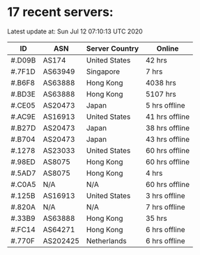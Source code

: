 # 17 recent servers:

Latest update at: Sun Jul 12 07:10:13 UTC 2020

| ID | ASN | Server Country | Online |
| -- | --- | -------------- | ------ |
| #.D09B | AS174 | United States | 42 hrs |
| #.7F1D | AS63949 | Singapore | 7 hrs |
| #.B6F8 | AS63888 | Hong Kong | 4038 hrs |
| #.BD3E | AS63888 | Hong Kong | 5107 hrs |
| #.CE05 | AS20473 | Japan | 5 hrs offline |
| #.AC9E | AS16913 | United States | 41 hrs offline |
| #.B27D | AS20473 | Japan | 38 hrs offline |
| #.B704 | AS20473 | Japan | 43 hrs offline |
| #.1278 | AS23033 | United States | 60 hrs offline |
| #.98ED | AS8075 | Hong Kong | 60 hrs offline |
| #.5AD7 | AS8075 | Hong Kong | 4 hrs |
| #.C0A5 | N/A | N/A | 60 hrs offline |
| #.125B | AS16913 | United States | 3 hrs offline |
| #.820A | N/A | N/A | 7 hrs offline |
| #.33B9 | AS63888 | Hong Kong | 35 hrs |
| #.FC14 | AS64271 | Hong Kong | 6 hrs offline |
| #.770F | AS202425 | Netherlands | 6 hrs offline |

